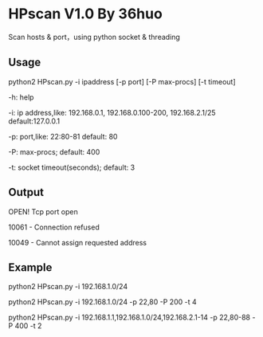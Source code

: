 # HPscan V1.0 By 36huo 
Scan hosts &amp; port，using python socket  &amp; threading

## Usage
python2 HPscan.py -i ipaddress [-p port] [-P max-procs] [-t timeout] 

-h: help 

-i: ip address,like: 192.168.0.1, 192.168.0.100-200, 192.168.2.1/25    default:127.0.0.1 
    
-p: port,like: 22:80-81   default: 80 
    
-P: max-procs;    default: 400 

-t: socket timeout(seconds);    default: 3

## Output
OPEN!   Tcp port open 

10061 - Connection refused 

10049 - Cannot assign requested address

## Example
python2 HPscan.py -i 192.168.1.0/24 

python2 HPscan.py -i 192.168.1.0/24 -p 22,80 -P 200 -t 4 

python2 HPscan.py -i 192.168.1.1,192.168.1.0/24,192.168.2.1-14 -p 22,80-88 -P 400 -t 2
